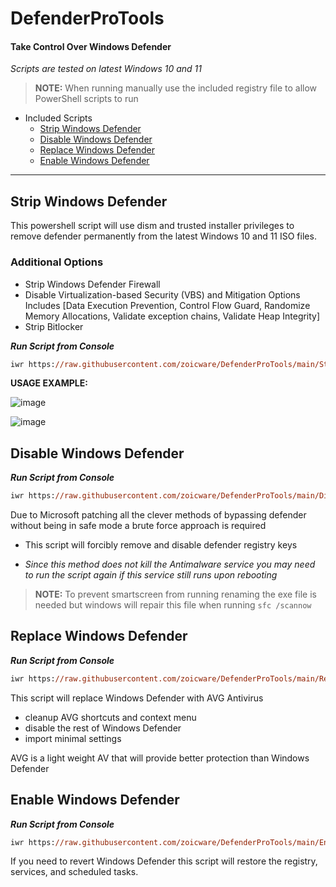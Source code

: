 # DefenderProTools
#### Take Control Over Windows Defender

*Scripts are tested on latest Windows 10 and 11*

> **NOTE:** When running manually use the included registry file to allow PowerShell scripts to run

- Included Scripts
  - [Strip Windows Defender](#strip-windows-defender)
  - [Disable Windows Defender](#disable-windows-defender)
  - [Replace Windows Defender](#replace-windows-defender)
  - [Enable Windows Defender](#enable-windows-defender)

---

## Strip Windows Defender

This powershell script will use dism and trusted installer privileges to remove defender permanently from the latest Windows 10 and 11 ISO files.

### Additional Options

- Strip Windows Defender Firewall
- Disable Virtualization-based Security (VBS) and Mitigation Options Includes [Data Execution Prevention, Control Flow Guard, Randomize Memory Allocations, Validate exception chains, Validate Heap Integrity]
- Strip Bitlocker


***Run Script from Console***
````ps
iwr https://raw.githubusercontent.com/zoicware/DefenderProTools/main/StripDefenderV3.ps1 | iex
````

**USAGE EXAMPLE:**

![image](https://github.com/user-attachments/assets/e3b71810-a3a1-481d-b576-8fe8a8469991)

![image](https://github.com/zoicware/DefenderProTools/assets/118035521/56a5e59c-ca57-4732-9713-c640159c0872)



## Disable Windows Defender

***Run Script from Console***
````ps
iwr https://raw.githubusercontent.com/zoicware/DefenderProTools/main/DisableDefender.ps1 | iex
````

Due to Microsoft patching all the clever methods of bypassing defender without being in safe mode a brute force approach is required 
- This script will forcibly remove and disable defender registry keys
  
- *Since this method does not kill the Antimalware service you may need to run the script again if this service still runs upon rebooting*


> **NOTE:** To prevent smartscreen from running renaming the exe file is needed but windows will repair this file when running `sfc /scannow`

## Replace Windows Defender

***Run Script from Console***
````ps
iwr https://raw.githubusercontent.com/zoicware/DefenderProTools/main/ReplaceDefender.ps1 | iex
````

This script will replace Windows Defender with AVG Antivirus
  - cleanup AVG shortcuts and context menu
  - disable the rest of Windows Defender
  - import minimal settings

AVG is a light weight AV that will provide better protection than Windows Defender

## Enable Windows Defender

***Run Script from Console***
````ps
iwr https://raw.githubusercontent.com/zoicware/DefenderProTools/main/EnableDefender.ps1 | iex
````


If you need to revert Windows Defender this script will restore the registry, services, and scheduled tasks.
